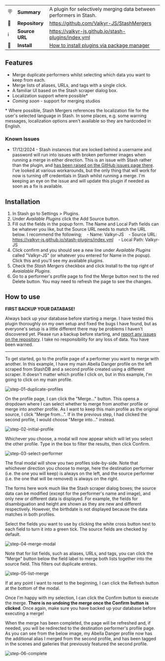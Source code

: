 |                      |                |                                                                                                |
| -------------------- | -------------- | ---------------------------------------------------------------------------------------------- |
| :placard:            | **Summary**    | A plugin for selectively merging data between performers in Stash.                             |
| :link:               | **Repository** | https://github.com/Valkyr-JS/StashMergers                                                      |
| :information_source: | **Source URL** | https://valkyr-js.github.io/stash-plugins/index.yml                                            |
| :open_book:          | **Install**    | [How to install plugins via package manager](https://docs.stashapp.cc/plugins/#adding-sources) |

## Features

- Merge duplicate performers whilst selecting which data you want to keep from each.
- Merge lists of aliases, URLs, and tags with a single click.
- A familiar UI based on the Stash scraper dialog box.
- Localization support where possible\*
- _Coming soon_ - support for merging studios

\* Where possible, Stash Mergers references the localization file for the user's selected language in Stash. In some places, e.g. some warning messages, localization options aren't available so they are hardcoded in English.

### Known Issues

- 17/12/2024 - Stash instances that are locked behind a username and password will run into issues with broken performer images when running a merge in either direction. This is an issue with Stash rather than the plugin, and [has been raised on the GitHub issues page there](https://github.com/stashapp/stash/issues/5538). I've looked at various workarounds, but the only thing that will work for now is turning off credentials in Stash whilst running a merge. I'm keeping an eye on the issue and will update this plugin if needed as soon as a fix is available.

## Installation

1. In Stash go to Settings > Plugins.
2. Under _Available Plugins_ click the Add Source button.
3. Fill out the fields in the popup form. The Name and Local Path fields can be whatever you like, but the Source URL needs to match the URL below. I recommend the following;
      - Name: Valkyr-JS
      - Source URL: https://valkyr-js.github.io/stash-plugins/index.yml
      - Local Path: Valkyr-JS
4. Click confirm and you should see a new line under _Available Plugins_ called "Valkyr-JS" (or whatever you entered for Name in the popup). Click this and you'll see my available plugins.
5. Check the _Stash Mergers_ checkbox and click Install to the top right of _Avaialable Plugins_.
6. Go to a performer's profile page to find the Merge button next to the red Delete button. You may need to refresh the page to see the changes.

## How to use

**FIRST BACKUP YOUR DATABASE!**

Always back up your database before starting a merge. I have tested this plugin thoroughly on my own setup and fixed the bugs I have found, but as everyone's setup is a little different there may be problems I haven't discovered yet. Please run a backup before starting, and [report any issues on the repository](https://github.com/Valkyr-JS/StashMergers/issues). I take no responsibility for any loss of data. You have been warned.

---

To get started, go to the profile page of a performer you want to merge with another. In this example, I have my main Abella Danger profile on the left scraped from StashDB and a second profile created using a different scraper. It doesn't matter which profile I click on, but in this example, I'm going to click on my main profile.

![step-01-duplicate-profiles](https://github.com/user-attachments/assets/6af9cacd-72e9-434e-ba15-d40a0a039642)

On the profile page, I can click the "Merge..." button. This opens a dropdown where I can select whether to merge from another profile or merge into another profile. As I want to keep this main profile as the original source, I click "Merge from...". If in the previous step, I had clicked the second profile, I would choose "Merge into..." instead.

![step-02-initial-profile](https://github.com/user-attachments/assets/8b5e8914-04ce-4003-a6b3-d7c0b0919bf7)

Whichever you choose, a modal will now appear which will let you select the other profile. Type in the box to filter the results, then click Confirm.

![step-03-select-performer](https://github.com/user-attachments/assets/3f49fa6e-5b67-48b2-8f7c-e25186cc81f8)

The final modal will show you two profiles side-by-side. Note that whichever direction you choose to merge, here the destination performer (i.e. the one you will keep) is always on the left, and the source performer (i.e. the one that will be removed) is always on the right.

The forms here work much like the Stash scraper dialog boxes; the source data can be modified (except for the performer's name and image), and only new or different data is displayed. For example, the fields for disambiguation and height are shown as they are new and different respectively. However, the birthdate is not displayed because the data matches in both profiles.

Select the fields you want to use by clicking the white cross button next to each field to turn it into a green tick. The source fields are checked by default.

![step-04-merge-modal](https://github.com/user-attachments/assets/9ef5e8c6-15f4-4f3a-8948-e8078c268e38)

Note that for list fields, such as aliases, URLs, and tags, you can click the "Merge" button below the field label to merge both lists together into the source field. This filters out duplicate entries.

![step-05-list-merge](https://github.com/user-attachments/assets/096f93f9-c590-4bf8-93cb-54a9e19b3b7b)

If at any point I want to reset to the beginning, I can click the Refresh button at the bottom of the modal.

Once I'm happy with my selection, I can click the Confirm button to execute the merge. **There is no undoing the merge once the Confirm button is clicked**. Once again, make sure you have backed up your database before executing a merge!

When the merge has been completed, the page will be refreshed and, if needed, you will be redirected to the destination performer's profile page. As you can see from the below image, my Abella Danger profile now has the additional alias I merged from the second profile, and has been tagged in the scenes and galleries that previously featured the second profile.

![step-06-complete](https://github.com/user-attachments/assets/3b878f65-aed0-4ad5-9886-76f24c2628b0)
